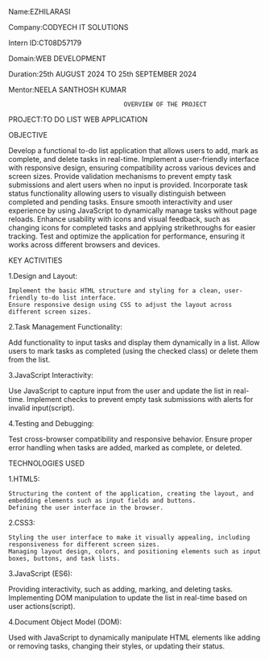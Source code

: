 Name:EZHILARASI

Company:CODYECH IT SOLUTIONS

Intern ID:CT08D57179

Domain:WEB DEVELOPMENT

Duration:25th AUGUST 2024 TO 25th SEPTEMBER 2024

Mentor:NEELA SANTHOSH KUMAR

                                    OVERVIEW OF THE PROJECT

PROJECT:TO DO LIST WEB APPLICATION

OBJECTIVE

Develop a functional to-do list application that allows users to add, mark as complete, and delete tasks in real-time.
Implement a user-friendly interface with responsive design, ensuring compatibility across various devices and screen sizes.
Provide validation mechanisms to prevent empty task submissions and alert users when no input is provided.
Incorporate task status functionality allowing users to visually distinguish between completed and pending tasks.
Ensure smooth interactivity and user experience by using JavaScript to dynamically manage tasks without page reloads.
Enhance usability with icons and visual feedback, such as changing icons for completed tasks and applying strikethroughs for easier tracking.
Test and optimize the application for performance, ensuring it works across different browsers and devices.

KEY ACTIVITIES

1.Design and Layout:

    Implement the basic HTML structure and styling for a clean, user-friendly to-do list interface.
    Ensure responsive design using CSS to adjust the layout across different screen sizes​.

2.Task Management Functionality:

   Add functionality to input tasks and display them dynamically in a list.
   Allow users to mark tasks as completed (using the checked class) or delete them from the list​.

3.JavaScript Interactivity:

   Use JavaScript to capture input from the user and update the list in real-time.
   Implement checks to prevent empty task submissions with alerts for invalid input​(script).

4.Testing and Debugging:

   Test cross-browser compatibility and responsive behavior.
   Ensure proper error handling when tasks are added, marked as complete, or deleted.

TECHNOLOGIES USED

1.HTML5:

    Structuring the content of the application, creating the layout, and embedding elements such as input fields and buttons.
    Defining the user interface in the browser​.

2.CSS3:

    Styling the user interface to make it visually appealing, including responsiveness for different screen sizes.
    Managing layout design, colors, and positioning elements such as input boxes, buttons, and task lists​.

3.JavaScript (ES6):

   Providing interactivity, such as adding, marking, and deleting tasks.
   Implementing DOM manipulation to update the list in real-time based on user actions​(script).

4.Document Object Model (DOM):

   Used with JavaScript to dynamically manipulate HTML elements like adding or removing tasks, changing their styles, or updating their status.
